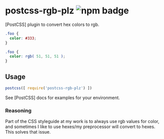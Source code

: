 # postcss-rgb-plz ![npm badge]()

[PostCSS] plugin to convert hex colors to rgb.

```css
.foo {
  color: #333;
}
```

```css
.foo {
  color: rgb( 51, 51, 51 );
}
```

## Usage

```js
postcss([ require('postcss-rgb-plz') ])
```

See [PostCSS] docs for examples for your environment.

### Reasoning

Part of the CSS styleguide at my work is to always use rgb values for color, and sometimes I like to use hexes/my preprocessor will convert to hexes. This solves that issue.
